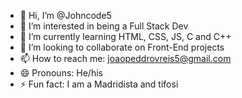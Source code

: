 - 👋 Hi, I’m @Johncode5
- 👀 I’m interested in being a Full Stack Dev
- 🌱 I’m currently learning HTML, CSS, JS, C and C++
- 💞️ I’m looking to collaborate on Front-End projects
- 📫 How to reach me: joaopeddrovreis5@gmail.com
- 😄 Pronouns: He/his
- ⚡ Fun fact: I am a Madridista and tifosi

<!---
Johncode5/Johncode5 is a ✨ special ✨ repository because its `README.md` (this file) appears on your GitHub profile.
You can click the Preview link to take a look at your changes.
--->
